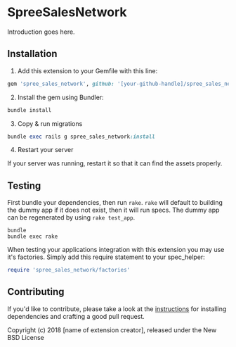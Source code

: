 SpreeSalesNetwork
=================

Introduction goes here.

## Installation

1. Add this extension to your Gemfile with this line:
  ```ruby
  gem 'spree_sales_network', github: '[your-github-handle]/spree_sales_network'
  ```

2. Install the gem using Bundler:
  ```ruby
  bundle install
  ```

3. Copy & run migrations
  ```ruby
  bundle exec rails g spree_sales_network:install
  ```

4. Restart your server

  If your server was running, restart it so that it can find the assets properly.

## Testing

First bundle your dependencies, then run `rake`. `rake` will default to building the dummy app if it does not exist, then it will run specs. The dummy app can be regenerated by using `rake test_app`.

```shell
bundle
bundle exec rake
```

When testing your applications integration with this extension you may use it's factories.
Simply add this require statement to your spec_helper:

```ruby
require 'spree_sales_network/factories'
```


## Contributing

If you'd like to contribute, please take a look at the
[instructions](CONTRIBUTING.md) for installing dependencies and crafting a good
pull request.

Copyright (c) 2018 [name of extension creator], released under the New BSD License
